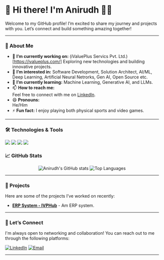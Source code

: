 # 👋 Hi there! I'm Anirudh 👨‍💻

Welcome to my GitHub profile! I’m excited to share my journey and projects with you. Let’s connect and build something amazing together!

---

### 📖 About Me
- 🔭 **I’m currently working on:**
  (iValuePlus Servics Pvt. Ltd.)[https://ivalueplus.com/]
  Exploring new technologies and building innovative projects.
- 👀 **I’m interested in:**
  Software Development, Solution Architect, AI/ML, Deep Learning, Artificial Neural Netrorks, Gen AI, Open Source etc. 
- 🌱 **I’m currently learning:** 
  Machine Learning, Generative AI, and LLMs.
- 📫 **How to reach me:**  
  Feel free to connect with me on [LinkedIn](https://www.linkedin.com/in/anirudhpanwar2000).
- 😄 **Pronouns:**  
  He/Him
- ⚡ **Fun fact:**
  I enjoy playing both physical sports and video games.

---

### 🛠️ Technologies & Tools
<p align="left">
  <img src="https://img.shields.io/badge/Code-JavaScript-informational?style=flat&logo=javascript&color=F7DF1E">
  <img src="https://img.shields.io/badge/Code-Python-informational?style=flat&logo=python&color=3776AB">
  <img src="https://img.shields.io/badge/Framework-React-informational?style=flat&logo=react&color=61DAFB">
  <img src="https://img.shields.io/badge/Framework-Django-informational?style=flat&logo=django&color=092E20">
  <!-- Add more badges for other languages and tools you work with -->
</p>

### 📈 GitHub Stats
<p align="center">
  <img src="https://github-readme-stats.vercel.app/api?username=AnirudhAP2k&show_icons=true&theme=radical" alt="Anirudh's GitHub stats" />
  <img src="https://github-readme-stats.vercel.app/api/top-langs/?username=AnirudhAP2k&layout=compact&theme=radical" alt="Top Languages" />
</p>

---

### 📌 Projects
Here are some of the projects I’ve worked on recently:

- [**ERP System - IVPHub**](https://bitbucket.org/ivalueplus/ivalueplus_ivphub/) - Am ERP system.
  
<!-- Add more projects with links as needed -->

---

### 🤝 Let’s Connect
I'm always open to networking and collaboration! You can reach out to me through the following platforms:

[![LinkedIn](https://img.shields.io/badge/LinkedIn-Connect-blue?style=flat&logo=linkedin)](https://www.linkedin.com/in/anirudhpanwar2000)
[![Email](https://img.shields.io/badge/Email-Contact-blue?style=flat&logo=gmail)](mailto:anirudh0976@gmail.com)

---

<!--
AnirudhAP2k/AnirudhAP2k is a ✨ special ✨ repository because its `README.md` (this file) appears on your GitHub profile.
You can click the Preview link to take a look at your changes.
-->
